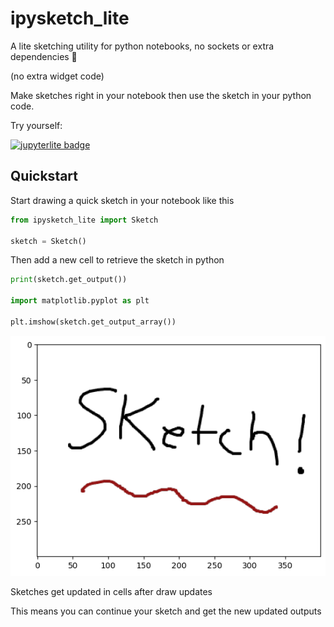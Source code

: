 # ipysketch_lite

A lite sketching utility for python notebooks, no sockets or extra dependencies 🎨

(no extra widget code)

Make sketches right in your notebook then use the sketch in your python code.

Try yourself:

<a href="https://matthewandretaylor.github.io/ipysketch_lite/jupyterlite/lab/index.html">
<img alt="jupyterlite badge" src="https://jupyterlite.rtfd.io/en/latest/_static/badge.svg">
</a>

## Quickstart

Start drawing a quick sketch in your notebook like this

```py
from ipysketch_lite import Sketch

sketch = Sketch()
```

Then add a new cell to retrieve the sketch in python

```py
print(sketch.get_output())

import matplotlib.pyplot as plt

plt.imshow(sketch.get_output_array())
```

![example sketch](sketches/example.png)

Sketches get updated in cells after draw updates

This means you can continue your sketch and get the new updated outputs
